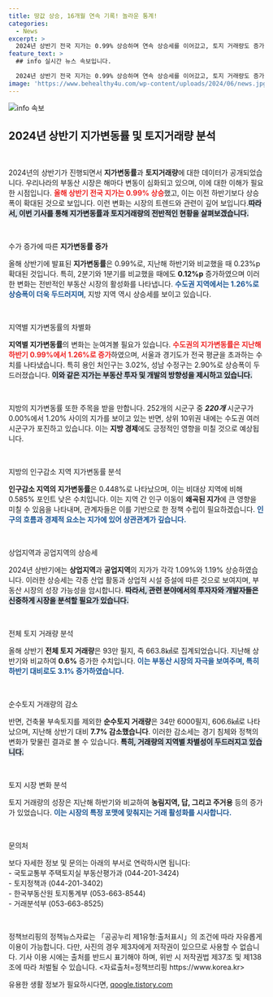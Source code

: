 ```yaml
---
title: 땅값 상승, 16개월 연속 기록! 놀라운 통계!
categories:
  - News
excerpt: >
  2024년 상반기 전국 지가는 0.99% 상승하며 연속 상승세를 이어갔고, 토지 거래량도 증가세를 보였습니다. 특히, 수도권의 지가는 지난해보다 크게 상승해 투자자들의 관심을 끌고 있습니다. 궁금하다면 자세한 내용을 클릭해 확인해보세요!
feature_text: >
  ## info 실시간 뉴스 속보입니다.

  2024년 상반기 전국 지가는 0.99% 상승하며 연속 상승세를 이어갔고, 토지 거래량도 증가세를 보였습니다. 특히, 수도권의 지가는 지난해보다 크게 상승해 투자자들의 관심을 끌고 있습니다. 궁금하다면 자세한 내용을 클릭해 확인해보세요!
image: 'https://www.behealthy4u.com/wp-content/uploads/2024/06/news.jpg'
---
```


<p><img src="https://www.behealthy4u.com/wp-content/uploads/2024/06/news.jpg" alt="info 속보" /></p>

<h2 data-ke-size="size26">2024년 상반기 지가변동률 및 토지거래량 분석</h2>

<p data-ke-size="size16">&nbsp;</p>

<p>2024년의 상반기가 진행되면서 <strong>지가변동률</strong>과 <strong>토지거래량</strong>에 대한 데이터가 공개되었습니다. 우리나라의 부동산 시장은 해마다 변동이 심화되고 있으며, 이에 대한 이해가 필요한 시점입니다. <b><span style="color: #ee2323;">올해 상반기 전국 지가는 0.99% 상승</span></b>했고, 이는 이전 하반기보다 상승폭이 확대된 것으로 보입니다. 이런 변화는 시장의 트렌드와 관련이 깊어 보입니다.<b><span style="background-color: #21538527;">따라서, 이번 기사를 통해 지가변동률과 토지거래량의 전반적인 현황을 살펴보겠습니다.</span></b></p>

<p data-ke-size="size16">&nbsp;</p>

<p>수가 증가에 따른 <strong>지가변동률 증가</strong> </p>

<p>올해 상반기에 발표된 <strong>지가변동률</strong>은 0.99%로, 지난해 하반기와 비교했을 때 0.23%p 확대된 것입니다. 특히, 2분기와 1분기를 비교했을 때에도 <strong>0.12%p</strong> 증가하였으며 이러한 변화는 전반적인 부동산 시장의 활성화를 나타냅니다. <b><span style="color: #1a5490;">수도권 지역에서는 1.26%로 상승폭이 더욱 두드러지며</span></b>, 지방 지역 역시 상승세를 보이고 있습니다. </p>

<p data-ke-size="size16">&nbsp;</p>

<p>지역별 지가변동률의 차별화 </p>

<p><b>지역별 지가변동률</b>의 변화는 눈여겨볼 필요가 있습니다. <b><span style="color: #ee2323;">수도권의 지가변동률은 지난해 하반기 0.99%에서 1.26%로 증가</span></b>하였으며, 서울과 경기도가 전국 평균을 초과하는 수치를 나타냈습니다. 특히 용인 처인구는 3.02%, 성남 수정구는 2.90%로 상승폭이 두드러졌습니다. <b><span style="background-color: #21538527;">이와 같은 지가는 부동산 투자 및 개발의 방향성을 제시하고 있습니다.</span></b> </p>

<p data-ke-size="size16">&nbsp;</p>

<p>지방의 지가변동률 또한 주목을 받을 만합니다. 252개의 시군구 중 <strong><em>220개</em></strong> 시군구가 0.00%에서 1.20% 사이의 지가를 보이고 있는 반면, 상위 10위권 내에는 수도권 여러 시군구가 포진하고 있습니다. 이는 <strong>지방 경제</strong>에도 긍정적인 영향을 미칠 것으로 예상됩니다.</p>

<p data-ke-size="size16">&nbsp;</p>

<p>지방의 인구감소 지역 지가변동률 분석 </p>

<p><b>인구감소 지역의 지가변동률</b>은 0.448%로 나타났으며, 이는 비대상 지역에 비해 0.585% 포인트 낮은 수치입니다. 이는 지역 간 인구 이동이 <strong>왜곡된 지가</strong>에 큰 영향을 미칠 수 있음을 나타내며, 관계자들은 이를 기반으로 한 정책 수립이 필요하겠습니다. <b><span style="color: #1a5490;">인구의 흐름과 경제적 요소는 지가에 있어 상관관계가 깊습니다.</span></b></p>

<p data-ke-size="size16">&nbsp;</p>

<p>상업지역과 공업지역의 상승세 </p>

<p>2024년 상반기에는 <strong>상업지역</strong>과 <strong>공업지역</strong>의 지가가 각각 1.09%와 1.19% 상승하였습니다. 이러한 상승세는 각종 산업 활동과 상업적 시설 증설에 따른 것으로 보여지며, 부동산 시장의 성장 가능성을 암시합니다. <b><span style="background-color: #21538527;">따라서, 관련 분야에서의 투자자와 개발자들은 신중하게 시장을 분석할 필요가 있습니다.</span></b></p>

<p data-ke-size="size16">&nbsp;</p>

<p>전체 토지 거래량 분석 </p>

<p>올해 상반기 <strong>전체 토지 거래량</strong>은 93만 필지, 즉 663.8㎢로 집계되었습니다. 지난해 상반기와 비교하여 <strong>0.6%</strong> 증가한 수치입니다. <b><span style="color: #1a5490;">이는 부동산 시장의 자극을 보여주며, 특히 하반기 대비로도 3.1% 증가하였습니다.</span></b> </p>

<p data-ke-size="size16">&nbsp;</p>

<p>순수토지 거래량의 감소 </p>

<p>반면, 건축물 부속토지를 제외한 <strong>순수토지 거래량</strong>은 34만 6000필지, 606.6㎢로 나타났으며, 지난해 상반기 대비 <strong>7.7% 감소했습니다</strong>. 이러한 감소세는 경기 침체와 정책의 변화가 맞물린 결과로 볼 수 있습니다. <b><span style="background-color: #21538527;">특히, 거래량의 지역별 차별성이 두드러지고 있습니다.</span></b></p>

<p data-ke-size="size16">&nbsp;</p>

<p>토지 시장 변화 분석 </p>

<p>토지 거래량의 성장은 지난해 하반기와 비교하여 <strong>농림지역, 답, 그리고 주거용</strong> 등의 증가가 있었습니다. <b><span style="color: #1a5490;">이는 시장의 특정 포맷에 맞춰지는 거래 활성화를 시사합니다.</span></b> </p>

<p data-ke-size="size16">&nbsp;</p>

<p>문의처 </p>

<p>보다 자세한 정보 및 문의는 아래의 부서로 연락하시면 됩니다:<br />
 - 국토교통부 주택토지실 부동산평가과 (044-201-3424)<br />
 - 토지정책과 (044-201-3402)<br />
 - 한국부동산원 토지통계부 (053-663-8544)<br />
 - 거래분석부 (053-663-8525)  </p>

<p data-ke-size="size16">&nbsp;</p>

<p>정책브리핑의 정책뉴스자료는 「공공누리 제1유형:출처표시」의 조건에 따라 자유롭게 이용이 가능합니다. 다만, 사진의 경우 제3자에게 저작권이 있으므로 사용할 수 없습니다. 기사 이용 시에는 출처를 반드시 표기해야 하며, 위반 시 저작권법 제37조 및 제138조에 따라 처벌될 수 있습니다. &lt;자료출처=정책브리핑 https://www.korea.kr></p>
유용한 생활 정보가 필요하시다면, <a href="https://qoogle.tistory.com" rel="dofollow">qoogle.tistory.com</a>


